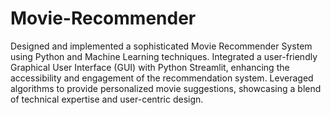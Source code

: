 # Movie-Recommender
Designed and implemented a sophisticated Movie Recommender System using Python and Machine Learning techniques. Integrated a user-friendly Graphical User Interface (GUI) with Python Streamlit, enhancing the accessibility and engagement of the recommendation system. Leveraged algorithms to provide personalized movie suggestions, showcasing a blend of technical expertise and user-centric design.
